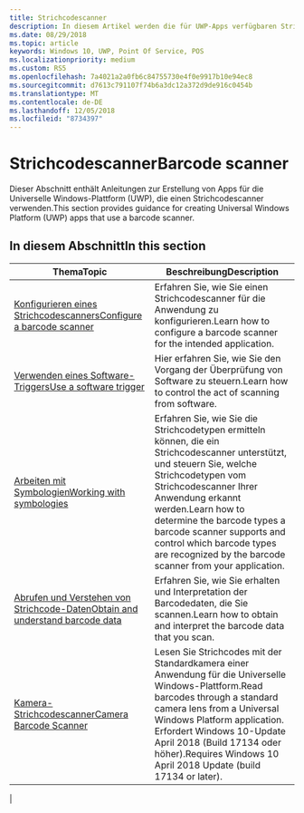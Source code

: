 ```yaml
---
title: Strichcodescanner
description: In diesem Artikel werden die für UWP-Apps verfügbaren Strichcodescanner-Features aufgeführt, sowie die Links zu den Anleitungen für ihre Verwendung.
ms.date: 08/29/2018
ms.topic: article
keywords: Windows 10, UWP, Point Of Service, POS
ms.localizationpriority: medium
ms.custom: RS5
ms.openlocfilehash: 7a4021a2a0fb6c84755730e4f0e9917b10e94ec8
ms.sourcegitcommit: d7613c791107f74b6a3dc12a372d9de916c0454b
ms.translationtype: MT
ms.contentlocale: de-DE
ms.lasthandoff: 12/05/2018
ms.locfileid: "8734397"
---
```

# <a name="barcode-scanner"></a><span data-ttu-id="dd36e-104">Strichcodescanner</span><span class="sxs-lookup"><span data-stu-id="dd36e-104">Barcode scanner</span></span>

<span data-ttu-id="dd36e-105">Dieser Abschnitt enthält Anleitungen zur Erstellung von Apps für die Universelle Windows-Plattform (UWP), die einen Strichcodescanner verwenden.</span><span class="sxs-lookup"><span data-stu-id="dd36e-105">This section provides guidance for creating Universal Windows Platform (UWP) apps that use a barcode scanner.</span></span>

## <a name="in-this-section"></a><span data-ttu-id="dd36e-106">In diesem Abschnitt</span><span class="sxs-lookup"><span data-stu-id="dd36e-106">In this section</span></span>

|<span data-ttu-id="dd36e-107">Thema</span><span class="sxs-lookup"><span data-stu-id="dd36e-107">Topic</span></span> |<span data-ttu-id="dd36e-108">Beschreibung</span><span class="sxs-lookup"><span data-stu-id="dd36e-108">Description</span></span> |
|------|------------|
| [<span data-ttu-id="dd36e-109">Konfigurieren eines Strichcodescanners</span><span class="sxs-lookup"><span data-stu-id="dd36e-109">Configure a barcode scanner</span></span>](../devices-sensors/pos-barcodescanner-configure.md)  | <span data-ttu-id="dd36e-110">Erfahren Sie, wie Sie einen Strichcodescanner für die Anwendung zu konfigurieren.</span><span class="sxs-lookup"><span data-stu-id="dd36e-110">Learn how to configure a barcode scanner for the intended application.</span></span> |
| [<span data-ttu-id="dd36e-111">Verwenden eines Software-Triggers</span><span class="sxs-lookup"><span data-stu-id="dd36e-111">Use a software trigger</span></span>](../devices-sensors/pos-barcodescanner-software-trigger.md) | <span data-ttu-id="dd36e-112">Hier erfahren Sie, wie Sie den Vorgang der Überprüfung von Software zu steuern.</span><span class="sxs-lookup"><span data-stu-id="dd36e-112">Learn how to control the act of scanning from software.</span></span> |
| [<span data-ttu-id="dd36e-113">Arbeiten mit Symbologien</span><span class="sxs-lookup"><span data-stu-id="dd36e-113">Working with symbologies</span></span>](pos-barcodescanner-symbologies.md) | <span data-ttu-id="dd36e-114">Erfahren Sie, wie Sie die Strichcodetypen ermitteln können, die ein Strichcodescanner unterstützt, und steuern Sie, welche Strichcodetypen vom Strichcodescanner Ihrer Anwendung erkannt werden.</span><span class="sxs-lookup"><span data-stu-id="dd36e-114">Learn how to determine the  barcode types a barcode scanner supports and control which barcode types are recognized by the barcode scanner from your application.</span></span> |
| [<span data-ttu-id="dd36e-115">Abrufen und Verstehen von Strichcode-Daten</span><span class="sxs-lookup"><span data-stu-id="dd36e-115">Obtain and understand barcode data</span></span>](pos-barcodescanner-scan-data.md) | <span data-ttu-id="dd36e-116">Erfahren Sie, wie Sie erhalten und Interpretation der Barcodedaten, die Sie scannen.</span><span class="sxs-lookup"><span data-stu-id="dd36e-116">Learn how to obtain and interpret the barcode data that you scan.</span></span> |
| [<span data-ttu-id="dd36e-117">Kamera-Strichcodescanner</span><span class="sxs-lookup"><span data-stu-id="dd36e-117">Camera Barcode Scanner</span></span>](pos-camerabarcode.md) | <span data-ttu-id="dd36e-118">Lesen Sie Strichcodes mit der Standardkamera einer Anwendung für die Universelle Windows-Plattform.</span><span class="sxs-lookup"><span data-stu-id="dd36e-118">Read barcodes through a standard camera lens from a Universal Windows Platform application.</span></span> <span data-ttu-id="dd36e-119">Erfordert Windows 10-Update April 2018 (Build 17134 oder höher).</span><span class="sxs-lookup"><span data-stu-id="dd36e-119">Requires Windows 10 April 2018 Update (build 17134 or later).</span></span> |
|
 
